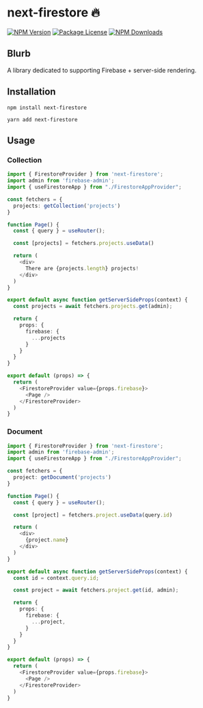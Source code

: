 # next-firestore 🔥

<p>
<a href="https://www.npmjs.com/next-firestore"><img src="https://img.shields.io/npm/v/next-firestore.svg" alt="NPM Version" /></a>
<a href="https://www.npmjs.com/next-firestore"><img src="https://img.shields.io/npm/l/next-firestore.svg" alt="Package License" /></a>
<a href="https://www.npmjs.com/next-firestore"><img src="https://img.shields.io/npm/dm/next-firestore.svg" alt="NPM Downloads" /></a>
</p>

## Blurb

A library dedicated to supporting Firebase + server-side rendering.

## Installation

```shell
npm install next-firestore
```

```shell
yarn add next-firestore
```

## Usage

### Collection

```typescript jsx
import { FirestoreProvider } from 'next-firestore';
import admin from 'firebase-admin';
import { useFirestoreApp } from "./FirestoreAppProvider";

const fetchers = {
  projects: getCollection('projects')
}

function Page() {
  const { query } = useRouter();

  const [projects] = fetchers.projects.useData()

  return (
    <div>
      There are {projects.length} projects!
    </div>
  )
}

export default async function getServerSideProps(context) {
  const projects = await fetchers.projects.get(admin);

  return {
    props: {
      firebase: {
        ...projects
      }
    }
  }
}

export default (props) => {
  return (
    <FirestoreProvider value={props.firebase}>
      <Page />
    </FirestoreProvider>
  )
}
```

### Document

```typescript jsx
import { FirestoreProvider } from 'next-firestore';
import admin from 'firebase-admin';
import { useFirestoreApp } from "./FirestoreAppProvider";

const fetchers = {
  project: getDocument('projects')
}

function Page() {
  const { query } = useRouter();

  const [project] = fetchers.project.useData(query.id)

  return (
    <div>
      {project.name}
    </div>
  )
}

export default async function getServerSideProps(context) {
  const id = context.query.id;

  const project = await fetchers.project.get(id, admin);

  return {
    props: {
      firebase: {
        ...project,
      }
    }
  }
}

export default (props) => {
  return (
    <FirestoreProvider value={props.firebase}>
      <Page />
    </FirestoreProvider>
  )
}
```
